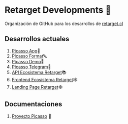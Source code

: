 # Retarget Developments 🦊

Organización de GitHub para los desarrollos de [retarget.cl](`https://www.retarget.cl`)


## Desarrollos actuales

1. [Picasso App](https://github.com/RetargetDev/picasso-desktop-app)🎨
2. [Picasso Format](https://github.com/RetargetDev/picasso-format)🔤
3. [Picasso Demo](https://github.com/RetargetDev/picasso-demo)📓
4. [Picasso Telegram](https://github.com/RetargetDev/picasso-telegram)🤖
5. [API Ecosistema Retarget](https://github.com/RetargetDev/ecosistema-retarget-api)📚
6. [Frontend Ecosistema Retarget](https://github.com/RetargetDev/frontend-ecosistema-retarget)🕸️
7. [Landing Page Retarget](https://github.com/RetargetDev/landing-page-retarget)🕸️

## Documentaciones
1. [Proyecto Picasso](https://github.com/RetargetDev/picasso-docs) 🎨
